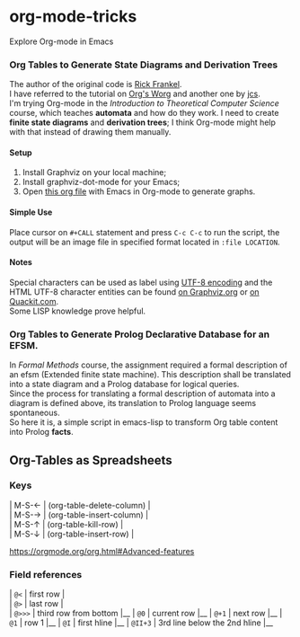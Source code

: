 # org-mode-tricks
Explore Org-mode in Emacs

### Org Tables to Generate State Diagrams and Derivation Trees
  The author of the original code is [Rick Frankel](http://article.gmane.org/gmane.emacs.orgmode/73854).  
  I have referred to the tutorial on [Org's Worg](http://orgmode.org/worg/org-tutorials/org-dot-diagrams.html) and another one by [jcs](http://irreal.org/blog/?p=2866).  
  I'm trying Org-mode in the *Introduction to Theoretical Computer Science* course, which teaches **automata** and how do they work. I need to create **finite state diagrams** and **derivation trees**; I think Org-mode might help with that instead of drawing them manually.  
#### Setup
  1. Install Graphviz on your local machine;
  2. Install graphviz-dot-mode for your Emacs;
  3. Open [this org file](dot-graph.org) with Emacs in Org-mode to generate graphs.  

#### Simple Use
  Place cursor on `#+CALL` statement and press `C-c C-c` to run the script, the output will be an image file in specified format located in `:file LOCATION`.  
  
#### Notes
  Special characters can be used as label using [UTF-8 encoding](http://www.graphviz.org/content/FaqSymbols) and the HTML UTF-8 character entities can be found [on Graphviz.org](http://www.graphviz.org/doc/char.html) or [on Quackit.com](https://www.quackit.com/character_sets/html5_entities/html5_entities_all.cfm).  
  Some LISP knowledge prove helpful.  

###  Org Tables to Generate Prolog Declarative Database for an EFSM.
  In *Formal Methods* course, the assignment required a formal description of an efsm (Extended finite state machine). This description shall be translated into a state diagram and a Prolog database for logical queries.  
  Since the process for translating a formal description of automata into a diagram is defined above, its translation to Prolog language seems spontaneous.  
  So here it is, a simple script in emacs-lisp to transform Org table content into Prolog **facts**.  
  
## Org-Tables as Spreadsheets
### Keys
| M-S-&#8592; | (org-table-delete-column) |  
| M-S-&#8594; | (org-table-insert-column) |  
| M-S-&#8593; | (org-table-kill-row)      |  
| M-S-&#8595; | (org-table-insert-row)    |  

https://orgmode.org/org.html#Advanced-features

### Field references
| `@<`    | first row                    |  
| `@>`    | last row                     |  
| `@>>>`  | third row from bottom        |__
| `@0`    | current row                  |__
| `@+1`   | next row                     |__
| `@1`    | row 1                        |__
| `@I`    | first hline                  |__
| `@II+3` | 3rd line below the 2nd hline |__
